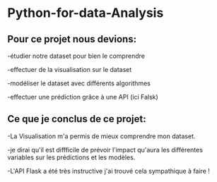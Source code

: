 # Python-for-data-Analysis

Pour ce projet nous devions:
-
-étudier notre dataset pour bien le comprendre

-effectuer de la visualisation sur le dataset

-modéliser le dataset avec différents algorithmes

-effectuer une prédiction grâce à une API (ici Falsk)

Ce que je conclus de ce projet:
-
-La Visualisation m'a permis de mieux comprendre mon dataset.

-je dirai qu'il est diffficile de prévoir l'impact qu'aura les différentes variables sur les prédictions et les modèles.

-L'API Flask a été très instructive j'ai trouvé cela sympathique à faire !
